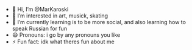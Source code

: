 - 👋 Hi, I’m @MarKaroski
- 👀 I’m interested in art, musick, skating
- 🌱 I’m currently learning is to be more social, and also learning how to speak Russian for fun
- 😄 Pronouns: i go by any pronouns you like
- ⚡ Fun fact: idk what theres fun about me

<!---
MarKaroski/MarKaroski is a ✨ special ✨ repository because its `README.md` (this file) appears on your GitHub profile.
You can click the Preview link to take a look at your changes.
--->
